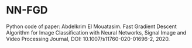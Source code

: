# NN-FGD
Python code of paper: 
Abdelkrim El Mouatasim. Fast Gradient Descent Algorithm for Image Classification with Neural Networks, Signal Image and Video Processing Journal, DOI: 10.1007/s11760-020-01696-2, 2020.

